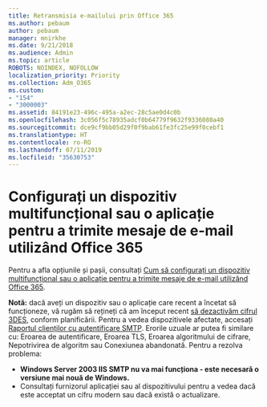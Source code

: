 ```yaml
---
title: Retransmisia e-mailului prin Office 365
ms.author: pebaum
author: pebaum
manager: mnirkhe
ms.date: 9/21/2018
ms.audience: Admin
ms.topic: article
ROBOTS: NOINDEX, NOFOLLOW
localization_priority: Priority
ms.collection: Adm_O365
ms.custom:
- "154"
- "3000003"
ms.assetid: 84191e23-496c-495a-a2ec-28c5ae0d4c0b
ms.openlocfilehash: 3c056f5c78935adcf0b64779f9632f9336080a40
ms.sourcegitcommit: dce9cf9bb05d29f0f9bab61fe3fc25e99f0cebf1
ms.translationtype: HT
ms.contentlocale: ro-RO
ms.lasthandoff: 07/11/2019
ms.locfileid: "35630753"
---
```

# <a name="set-up-a-multifunction-device-or-application-to-send-email-using-office-365"></a>Configurați un dispozitiv multifuncțional sau o aplicație pentru a trimite mesaje de e-mail utilizând Office 365

Pentru a afla opțiunile și pașii, consultați [Cum să configurați un dispozitiv multifuncțional sau o aplicație pentru a trimite mesaje de e-mail utilizând Office 365](https://support.office.com/article/69f58e99-c550-4274-ad18-c805d654b4c4).
  
**Notă:** dacă aveți un dispozitiv sau o aplicație care recent a încetat să funcționeze, vă rugăm să rețineți că am început recent [să dezactivăm cifrul 3DES](https://docs.microsoft.com/office365/securitycompliance/technical-reference-details-about-encryption), conform planificării. Pentru a vedea dispozitivele afectate, accesați [Raportul clienților cu autentificare SMTP](https://protection.office.com/mailflow/dashboard). Erorile uzuale ar putea fi similare cu: Eroarea de autentificare, Eroarea TLS, Eroarea algoritmului de cifrare, Nepotrivirea de algoritm sau Conexiunea abandonată. Pentru a rezolva problema:
 - **Windows Server 2003 IIS SMTP nu va mai funcționa - este necesară o versiune mai nouă de Windows.**  
 - Consultați furnizorul aplicației sau al dispozitivului pentru a vedea dacă este acceptat un cifru modern sau dacă există o actualizare.
